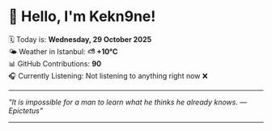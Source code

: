 # 👋 Hello, I'm Kekn9ne!

🗓️ Today is: **Wednesday, 29 October 2025**  
🌤️ Weather in Istanbul: **⛅️  +10°C**  
📊 GitHub Contributions: **90**  
🎧 Currently Listening: Not listening to anything right now ❌

---

_"It is impossible for a man to learn what he thinks he already knows. — *Epictetus*"_

---
